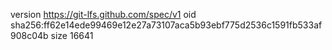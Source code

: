version https://git-lfs.github.com/spec/v1
oid sha256:ff62e14ede99469e12e27a73107aca5b93ebf775d2536c1591fb533af908c04b
size 16641
